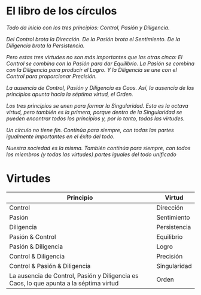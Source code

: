 # El libro de los círculos

*Todo da inicio con los tres principios: Control, Pasión y Diligencia.* 

*Del Control brota la Dirección.* 
*De la Pasión brota el Sentimiento.* 
*De la Diligencia brota la Persistencia.* 

*Pero estas tres virtudes no son más importantes que las otras cinco: El Control se combina con la Pasión para dar Equilibrio. La Pasión se combina con la Diligencia para producir el Logro. Y la Diligencia se une con el Control para proporcionar Precisión.* 

*La ausencia de Control, Pasión y Diligencia es Caos. Así, la ausencia de los principios apunta hacia la séptima virtud, el Orden.* 

*Los tres principios se unen para formar la Singularidad. Esta es la octava virtud, pero también es la primera, porque dentro de la Singularidad se pueden encontrar todos los principios y, por lo tanto, todas las virtudes.* 

*Un círculo no tiene fin. Continúa para siempre, con todas las partes igualmente importantes en el éxito del todo.* 

*Nuestra sociedad es la misma. También continúa para siempre, con todos los miembros (y todas las virtudes) partes iguales del todo unificado*

# Virtudes 

|Principio|Virtud
|-|-
|Control|Dirección
|Pasión|Sentimiento
|Diligencia|Persistencia
|Pasión & Control|Equilibrio
|Pasión & Diligencia|Logro
|Control & Diligencia|Precisión
|Control & Pasión & Diligencia|Singularidad
|La ausencia de Control, Pasión y Diligencia es Caos, lo que apunta a la séptima virtud|Orden
